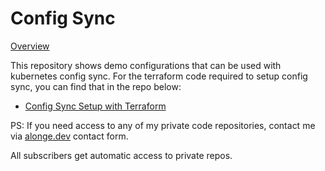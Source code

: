 # Config Sync

[Overview](./overview.md)

This repository shows demo configurations that can be used with kubernetes config sync.
For the terraform code required to setup config sync, you can find that in the repo below: 

* [Config Sync Setup with Terraform](https://github.com/alonge-dev/terraform)

PS: If you need access to any of my private code repositories, contact me  via [alonge.dev](https://alonge.dev) contact form.

All subscribers get automatic access to private repos.
